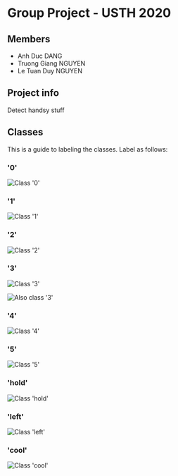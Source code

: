 # Group Project - USTH 2020

## Members
- Anh Duc DANG
- Truong Giang NGUYEN
- Le Tuan Duy NGUYEN

## Project info
Detect handsy stuff

## Classes
This is a guide to labeling the classes. Label as follows:  

### '0'
![Class '0'](classes/1-5-1-color.png)

### '1'
![Class '1'](classes/1-7-1-color.png)

### '2'
![Class '2'](classes/1-2-1-color.png)

### '3'
![Class '3'](classes/1-9-1-color.png)  

![Also class '3'](classes/1_6_1_rgb.png)

### '4'
![Class '4'](classes/1-8-1-color.png)

### '5'
![Class '5'](classes/1_9_1_rgb.png)

### 'hold'
![Class 'hold'](classes/1-4-1-color.png)

### 'left'
![Class 'left'](classes/1-10-1-color.png)

### 'cool'
![Class 'cool'](classes/1_7_1_rgb.png)

